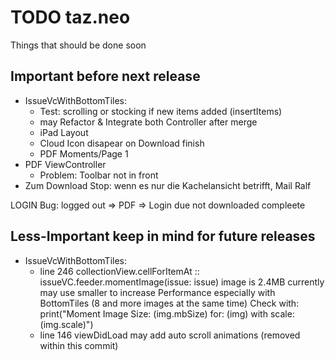 #  TODO taz.neo

Things that should be done soon

## Important before next release
- IssueVcWithBottomTiles:
    - Test: scrolling or stocking if new items added (insertItems)
    - may Refactor & Integrate both Controller after merge
    - iPad Layout
    - Cloud Icon disapear on Download finish
    - PDF Moments/Page 1
- PDF ViewController
  - Problem: Toolbar not in front
- Zum Download Stop: wenn es nur die Kachelansicht betrifft, Mail Ralf 

LOGIN Bug: logged out => PDF => Login due not downloaded compleete


## Less-Important keep in mind for future releases

- IssueVcWithBottomTiles: 
  - line 246  collectionView.cellForItemAt :: issueVC.feeder.momentImage(issue: issue)
    image is 2.4MB currently may use smaller to increase Performance
    especially with BottomTiles (8 and more images at the same time)
    Check with: print("Moment Image Size: \(img.mbSize) for: \(img) with scale: \(img.scale)")
  - line 146 viewDidLoad may add auto scroll animations (removed within this commit)
  
 
